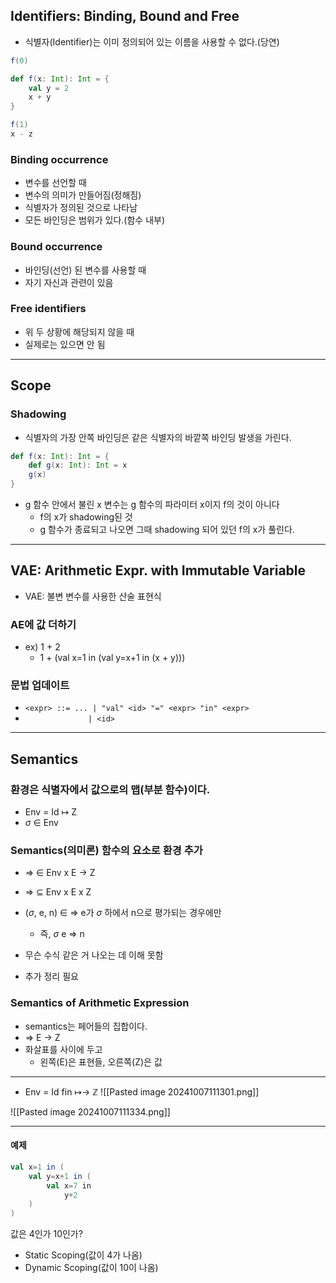 ## Identifiers: Binding, Bound and Free
- 식별자(Identifier)는 이미 정의되어 있는 이름을 사용할 수 없다.(당연)

```scala
f(0)

def f(x: Int): Int = {
	val y = 2
	x + y
}

f(1)
x - z
```

### Binding occurrence
- 변수를 선언할 때
- 변수의 의미가 만들어짐(정해짐)
- 식별자가 정의된 것으로 나타남
- 모든 바인딩은 범위가 있다.(함수 내부)

### Bound occurrence
- 바인딩(선언) 된 변수를 사용할 때
- 자기 자신과 관련이 있음

### Free identifiers
- 위 두 상황에 해당되지 않을 때
- 실제로는 있으면 안 됨

---
## Scope
### Shadowing
- 식별자의 가장 안쪽 바인딩은 같은 식별자의 바깥쪽 바인딩 발생을 가린다.

```Scala
def f(x: Int): Int = {
	def g(x: Int): Int = x
	g(x)
}
```
- g 함수 안에서 불린 x 변수는 g 함수의 파라미터 x이지 f의 것이 아니다
	- f의 x가 shadowing된 것
	- g 함수가 종료되고 나오면 그때 shadowing 되어 있던 f의 x가 풀린다.

---
## VAE: Arithmetic Expr. with Immutable Variable
- VAE: 불변 변수를 사용한 산술 표현식
### AE에 값 더하기
- ex) 1 + 2
	- 1 + (val x=1 in (val y=x+1 in (x + y)))

### 문법 업데이트
- `<expr> ::= ... | "val" <id> "=" <expr> "in" <expr>`
- `               | <id>                             `

---
## Semantics
### 환경은 식별자에서 값으로의 맵(부분 함수)이다.
- Env = Id $\mapsto$ Z
- $\sigma$ $\in$ Env

### Semantics(의미론) 함수의 요소로 환경 추가
- $\Rightarrow$ $\in$ Env x E $\rightarrow$ Z
- $\Rightarrow$ $\subseteq$ Env x E x Z
- ($\sigma$, e, n) $\in$ $\Rightarrow$ e가 $\sigma$ 하에서 n으로 평가되는 경우에만
	- 즉, $\sigma$ e $\Rightarrow$ n

- 무슨 수식 같은 거 나오는 데 이해 못함
- 추가 정리 필요

### Semantics of Arithmetic Expression
- semantics는 페어들의 집합이다.
- => E -> Z
- 화살표를 사이에 두고
	- 왼쪽(E)은 표현들, 오른쪽(Z)은 값

---
- Env = Id fin ↦→ ℤ
![[Pasted image 20241007111301.png]]

![[Pasted image 20241007111334.png]]

---
#### 예제
```Scala
val x=1 in ( 
	val y=x+1 in (
		val x=7 in
			y+2
	)
)
```
값은 4인가 10인가?
- Static Scoping(값이 4가 나옴)
- Dynamic Scoping(값이 10이 나옴)